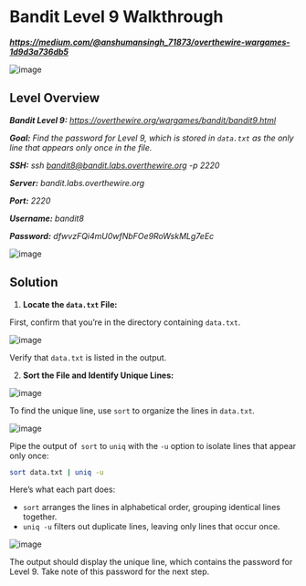 # Bandit Level 9 Walkthrough
***https://medium.com/@anshumansingh_71873/overthewire-wargames-1d9d3a736db5***

![image](https://github.com/user-attachments/assets/5d5468fc-dac0-40b5-a261-a2dcec5d877c)

## Level Overview
***Bandit Level 9:** https://overthewire.org/wargames/bandit/bandit9.html*

***Goal:** Find the password for Level 9, which is stored in `data.txt` as the only line that appears only once in the file.*

***SSH:** ssh bandit8@bandit.labs.overthewire.org -p 2220*

***Server:** bandit.labs.overthewire.org*

***Port:** 2220*

***Username:** bandit8*

***Password:** dfwvzFQi4mU0wfNbFOe9RoWskMLg7eEc*

![image](https://github.com/user-attachments/assets/89df12bb-6c9e-43b6-9cbf-4d489b3978c4)

## Solution
1. **Locate the `data.txt` File:**
   
First, confirm that you’re in the directory containing `data.txt`.

![image](https://github.com/user-attachments/assets/573be860-af00-43e6-95d5-49252f1a5c93)

Verify that `data.txt` is listed in the output.

2. **Sort the File and Identify Unique Lines:**

![image](https://github.com/user-attachments/assets/6a695e63-0092-42b4-8e15-6cf6af9d7d59)

To find the unique line, use `sort` to organize the lines in `data.txt`.

![image](https://github.com/user-attachments/assets/d8aa4a6c-274f-443f-899d-84dde3c902b5)

Pipe the output of` sort` to `uniq` with the `-u` option to isolate lines that appear only once:

```bash
sort data.txt | uniq -u
```

Here’s what each part does:

- `sort` arranges the lines in alphabetical order, grouping identical lines together.
- `uniq -u` filters out duplicate lines, leaving only lines that occur once.

![image](https://github.com/user-attachments/assets/ba75a13a-f802-4994-9b7c-e906f83dee52)

The output should display the unique line, which contains the password for Level 9. Take note of this password for the next step.
